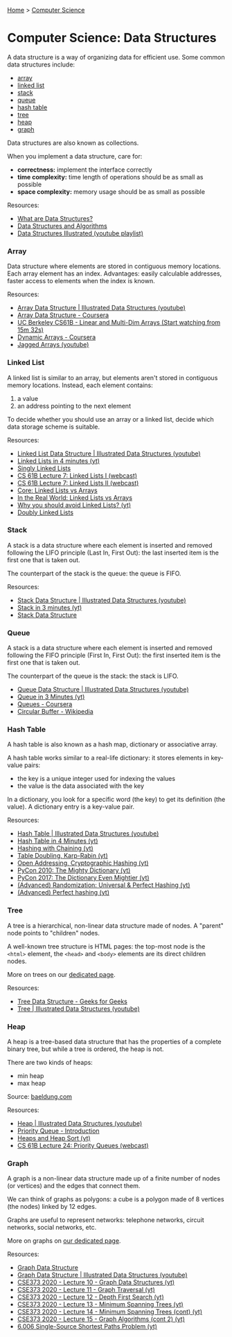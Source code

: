 [Home](../../README.md) > [Computer Science](./README.md)

# Computer Science: Data Structures

A data structure is a way of organizing data for efficient use. Some common data structures include:
- [array](#array)
- [linked list](#linked-list)
- [stack](#stack)
- [queue](#queue)
- [hash table](#hash-table)
- [tree](#tree)
- [heap](#heap)
- [graph](#graph)

Data structures are also known as collections.

When you implement a data structure, care for:
- **correctness:** implement the interface correctly
- **time complexity:** time length of operations should be as small as possible
- **space complexity:** memory usage should be as small as possible

Resources:
- [What are Data Structures?](https://www.geeksforgeeks.org/data-structures)
- [Data Structures and Algorithms](https://www.javatpoint.com/data-structure-tutorial)
- [Data Structures Illustrated (youtube playlist)](https://www.youtube.com/watch?v=9rhT3P1MDHk&list=PLkZYeFmDuaN2-KUIv-mvbjfKszIGJ4FaY)


### Array

Data structure where elements are stored in contiguous memory locations. Each array element has an index. Advantages: easily calculable addresses, faster access to elements when the index is known.

Resources:
- [Array Data Structure | Illustrated Data Structures (youtube)](https://www.youtube.com/watch?v=QJNwK2uJyGs)
- [Array Data Structure - Coursera](https://www.coursera.org/lecture/data-structures/arrays-OsBSF)
- [UC Berkeley CS61B - Linear and Multi-Dim Arrays (Start watching from 15m 32s)](https://archive.org/details/ucberkeley_webcast_Wp8oiO_CZZE)
- [Dynamic Arrays - Coursera](https://www.coursera.org/lecture/data-structures/dynamic-arrays-EwbnV)
- [Jagged Arrays (youtube)](https://www.youtube.com/watch?v=1jtrQqYpt7g)


### Linked List

A linked list is similar to an array, but elements aren't stored in contiguous memory locations. Instead, each element contains:
1. a value
1. an address pointing to the next element

To decide whether you should use an array or a linked list, decide which data storage scheme is suitable.

Resources:
- [Linked List Data Structure | Illustrated Data Structures (youtube)](https://www.youtube.com/watch?v=odW9FU8jPRQ)
- [Linked Lists in 4 minutes (yt)](https://www.youtube.com/watch?v=F8AbOfQwl1c)
- [Singly Linked Lists](https://www.coursera.org/lecture/data-structures/singly-linked-lists-kHhgK)
- [CS 61B Lecture 7: Linked Lists I (webcast)](https://archive.org/details/ucberkeley_webcast_htzJdKoEmO0)
- [CS 61B Lecture 7: Linked Lists II (webcast)](https://archive.org/details/ucberkeley_webcast_-c4I3gFYe3w)
- [Core: Linked Lists vs Arrays](https://www.coursera.org/lecture/data-structures-optimizing-performance/core-linked-lists-vs-arrays-rjBs9)
- [In the Real World: Linked Lists vs Arrays](https://www.coursera.org/lecture/data-structures-optimizing-performance/in-the-real-world-lists-vs-arrays-QUaUd)
- [Why you should avoid Linked Lists? (yt)](https://www.youtube.com/watch?v=YQs6IC-vgmo)
- [Doubly Linked Lists](https://www.coursera.org/lecture/data-structures/doubly-linked-lists-jpGKD)


### Stack

A stack is a data structure where each element is inserted and removed following the LIFO principle (Last In, First Out): the last inserted item is the first one that is taken out.

The counterpart of the stack is the queue: the queue is FIFO.

Resources:
- [Stack Data Structure | Illustrated Data Structures (youtube)](https://www.youtube.com/watch?v=I5lq6sCuABE)
- [Stack in 3 minutes (yt)](https://www.youtube.com/watch?v=KcT3aVgrrpU)
- [Stack Data Structure](https://www.coursera.org/lecture/data-structures/stacks-UdKzQ)


### Queue

A stack is a data structure where each element is inserted and removed following the FIFO principle (First In, First Out): the first inserted item is the first one that is taken out.

The counterpart of the queue is the stack: the stack is LIFO.

- [Queue Data Structure | Illustrated Data Structures (youtube)](https://www.youtube.com/watch?v=mDCi1lXd9hc)
- [Queue in 3 Minutes (yt)](https://www.youtube.com/watch?v=D6gu-_tmEpQ)
- [Queues - Coursera](https://www.coursera.org/lecture/data-structures/queues-EShpq)
- [Circular Buffer - Wikipedia](https://en.wikipedia.org/wiki/Circular_buffer)


### Hash Table

A hash table is also known as a hash map, dictionary or associative array.

A hash table works similar to a real-life dictionary: it stores elements in key-value pairs:
- the key is a unique integer used for indexing the values
- the value is the data associated with the key

In a dictionary, you look for a specific word (the key) to get its definition (the value). A dictionary entry is a key-value pair.

Resources:
- [Hash Table | Illustrated Data Structures (youtube)](https://www.youtube.com/watch?v=jalSiaIi8j4)
- [Hash Table in 4 Minutes (yt)](https://youtu.be/knV86FlSXJ8)
- [Hashing with Chaining (yt)](https://www.youtube.com/watch?v=0M_kIqhwbFo&list=PLUl4u3cNGP61Oq3tWYp6V_F-5jb5L2iHb&index=9)
- [Table Doubling, Karp-Rabin (yt)](https://www.youtube.com/watch?v=BRO7mVIFt08&list=PLUl4u3cNGP61Oq3tWYp6V_F-5jb5L2iHb&index=10)
- [Open Addressing, Cryptographic Hashing (yt)](https://www.youtube.com/watch?v=rvdJDijO2Ro&list=PLUl4u3cNGP61Oq3tWYp6V_F-5jb5L2iHb&index=11)
- [PyCon 2010: The Mighty Dictionary (yt)](https://www.youtube.com/watch?v=C4Kc8xzcA68)
- [PyCon 2017: The Dictionary Even Mightier (yt)](https://www.youtube.com/watch?v=C4Kc8xzcA68)
- [(Advanced) Randomization: Universal & Perfect Hashing (yt)](https://www.youtube.com/watch?v=z0lJ2k0sl1g&list=PLUl4u3cNGP6317WaSNfmCvGym2ucw3oGp&index=11)
- [(Advanced) Perfect hashing (yt)](https://www.youtube.com/watch?v=N0COwN14gt0&list=PL2B4EEwhKD-NbwZ4ezj7gyc_3yNrojKM9&index=4)


### Tree

A tree is a hierarchical, non-linear data structure made of nodes. A "parent" node points to "children" nodes.

A well-known tree structure is HTML pages: the top-most node is the `<html>` element, the `<head>` and `<body>` elements are its direct children nodes.

More on trees on our [dedicated page](./tree.md).

Resources:
- [Tree Data Structure - Geeks for Geeks](https://www.geeksforgeeks.org/introduction-to-tree-data-structure-and-algorithm-tutorials/)
- [Tree | Illustrated Data Structures (youtube)](https://www.youtube.com/watch?v=S2W3SXGPVyU)


### Heap

A heap is a tree-based data structure that has the properties of a complete binary tree, but while a tree is ordered, the heap is not.

There are two kinds of heaps:
- min heap
- max heap

Source: [baeldung.com](https://www.baeldung.com/cs/heap-vs-binary-search-tree)

Resources:
- [Heap | Illustrated Data Structures (youtube)](https://www.youtube.com/watch?v=F_r0sJ1RqWk)
- [Priority Queue - Introduction](https://www.coursera.org/lecture/data-structures/introduction-2OpTs)
- [Heaps and Heap Sort (yt)](https://www.youtube.com/watch?v=B7hVxCmfPtM&list=PLUl4u3cNGP61Oq3tWYp6V_F-5jb5L2iHb&index=5)
- [CS 61B Lecture 24: Priority Queues (webcast)](https://archive.org/details/ucberkeley_webcast_yIUFT6AKBGE)


### Graph

A graph is a non-linear data structure made up of a finite number of nodes (or vertices) and the edges that connect them.

We can think of graphs as polygons: a cube is a polygon made of 8 vertices (the nodes) linked by 12 edges.

Graphs are useful to represent networks: telephone networks, circuit networks, social networks, etc.

More on graphs on [our dedicated page](./graph.md).

Resources:
- [Graph Data Structure](https://www.simplilearn.com/tutorials/data-structure-tutorial/graphs-in-data-structure)
- [Graph Data Structure | Illustrated Data Structures (youtube)](https://www.youtube.com/watch?v=0sQE8zKhad0)
- [CSE373 2020 - Lecture 10 - Graph Data Structures (yt)](https://www.youtube.com/watch?v=Sjk0xqWWPCc&list=PLOtl7M3yp-DX6ic0HGT0PUX_wiNmkWkXx&index=10)
- [CSE373 2020 - Lecture 11 - Graph Traversal (yt)](https://www.youtube.com/watch?v=ZTwjXj81NVY&list=PLOtl7M3yp-DX6ic0HGT0PUX_wiNmkWkXx&index=11)
- [CSE373 2020 - Lecture 12 - Depth First Search (yt)](https://www.youtube.com/watch?v=KyordYB3BOs&list=PLOtl7M3yp-DX6ic0HGT0PUX_wiNmkWkXx&index=12)
- [CSE373 2020 - Lecture 13 - Minimum Spanning Trees (yt)](https://www.youtube.com/watch?v=oolm2VnJUKw&list=PLOtl7M3yp-DX6ic0HGT0PUX_wiNmkWkXx&index=13)
- [CSE373 2020 - Lecture 14 - Minimum Spanning Trees (cont) (yt)](https://www.youtube.com/watch?v=RktgPx0MarY&list=PLOtl7M3yp-DX6ic0HGT0PUX_wiNmkWkXx&index=14)
- [CSE373 2020 - Lecture 15 - Graph Algorithms (cont 2) (yt)](https://www.youtube.com/watch?v=MUe5DXRhyAo&list=PLOtl7M3yp-DX6ic0HGT0PUX_wiNmkWkXx&index=15)
- [6.006 Single-Source Shortest Paths Problem (yt)](https://www.youtube.com/watch?v=Aa2sqUhIn-E&index=15&list=PLUl4u3cNGP61Oq3tWYp6V_F-5jb5L2iHb)
